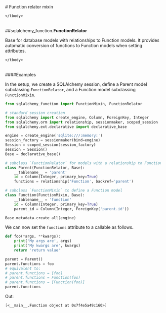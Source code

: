 <script src="https://cdn.mathjax.org/mathjax/latest/MathJax.js?config=TeX-AMS-MML_HTMLorMML" type="text/javascript"></script>

<link rel="stylesheet" href="https://assets.readthedocs.org/static/css/readthedocs-doc-embed.css" type="text/css" />

<style>
    a.src-href {
        float: right;
    }
    p.attr {
        margin-top: 0.5em;
        margin-left: 1em;
    }
    p.func-header {
        background-color: gainsboro;
        border-radius: 0.1em;
        padding: 0.5em;
        padding-left: 1em;
    }
    table.field-table {
        border-radius: 0.1em
    }
</style># Function relator mixin

<table class="docutils field-list field-table" frame="void" rules="none">
    <col class="field-name" />
    <col class="field-body" />
    <tbody valign="top">
        
    </tbody>
</table>



##sqlalchemy_function.**FunctionRelator**



Base for database models with relationships to Function models. It
provides automatic conversion of functions to Function models when
setting attributes.

<table class="docutils field-list field-table" frame="void" rules="none">
    <col class="field-name" />
    <col class="field-body" />
    <tbody valign="top">
        
    </tbody>
</table>

####Examples

In the setup, we create a SQLAlchemy session, define a Parent model
subclassing `FunctionRelator`, and a Function model subclassing
`FunctionMixin`.

```python
from sqlalchemy_function import FunctionMixin, FunctionRelator

# standard session creation
from sqlalchemy import create_engine, Column, ForeignKey, Integer
from sqlalchemy.orm import relationship, sessionmaker, scoped_session
from sqlalchemy.ext.declarative import declarative_base

engine = create_engine('sqlite:///:memory:')
session_factory = sessionmaker(bind=engine)
Session = scoped_session(session_factory)
session = Session()
Base = declarative_base()

# subclass `FunctionRelator` for models with a relationship to Function models
class Parent(FunctionRelator, Base):
    __tablename__ = 'parent'
    id = Column(Integer, primary_key=True)
    functions = relationship('Function', backref='parent')

# subclass `FunctionMixin` to define a Function model
class Function(FunctionMixin, Base):
    __tablename__ = 'function'
    id = Column(Integer, primary_key=True)
    parent_id = Column(Integer, ForeignKey('parent.id'))

Base.metadata.create_all(engine)
```

We can now set the `functions` attribute to a callable as follows.

```python
def foo(*args, **kwargs):
    print('My args are', args)
    print('My kwargs are', kwargs)
    return 'return value'

parent = Parent()
parent.functions = foo
# equivalent to:
# parent.functions = [foo]
# parent.functions = Function(foo)
# parent.functions = [Function(foo)]
parent.functions
```

Out:

```
[<__main__.Function object at 0x7f4e5a49c160>]
```

